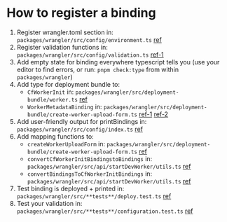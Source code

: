 # How to register a binding

1. Register wrangler.toml section in: `packages/wrangler/src/config/environment.ts` [ref](https://github.com/cloudflare/workers-sdk/blob/ce7db9d9cb4f5bcd5a326b86dde051cb54b999fb/packages/wrangler/src/config/environment.ts#L431-L451)
1. Register validation functions in: `packages/wrangler/src/config/validation.ts` [ref-1](https://github.com/cloudflare/workers-sdk/blob/ce7db9d9cb4f5bcd5a326b86dde051cb54b999fb/packages/wrangler/src/config/validation.ts#L1297-L1306)
1. Add empty state for binding everywhere typescript tells you (use your editor to find errors, or run: `pnpm check:type` from within `packages/wrangler`)
1. Add type for deployment bundle to:
   - `CfWorkerInit` in: `packages/wrangler/src/deployment-bundle/worker.ts` [ref](https://github.com/cloudflare/workers-sdk/blob/ce7db9d9cb4f5bcd5a326b86dde051cb54b999fb/packages/wrangler/src/deployment-bundle/worker.ts#L79C1-L85C2)
   - `WorkerMetadataBinding` in: `packages/wrangler/src/deployment-bundle/create-worker-upload-form.ts` [ref-1](https://github.com/cloudflare/workers-sdk/blob/ce7db9d9cb4f5bcd5a326b86dde051cb54b999fb/packages/wrangler/src/deployment-bundle/create-worker-upload-form.ts#L65) [ref-2](https://github.com/cloudflare/workers-sdk/blob/ce7db9d9cb4f5bcd5a326b86dde051cb54b999fb/packages/wrangler/src/deployment-bundle/create-worker-upload-form.ts#L219-L225)
1. Add user-friendly output for printBindings in: `packages/wrangler/src/config/index.ts` [ref](https://github.com/cloudflare/workers-sdk/blob/ce7db9d9cb4f5bcd5a326b86dde051cb54b999fb/packages/wrangler/src/config/index.ts#L270-L280)
1. Add mapping functions to:
   - `createWorkerUploadForm` in: `packages/wrangler/src/deployment-bundle/create-worker-upload-form.ts` [ref](https://github.com/cloudflare/workers-sdk/blob/ce7db9d9cb4f5bcd5a326b86dde051cb54b999fb/packages/wrangler/src/deployment-bundle/create-worker-upload-form.ts#L219-L225)
   - `convertCfWorkerInitBindingstoBindings` in: `packages/wrangler/src/api/startDevWorker/utils.ts` [ref](https://github.com/cloudflare/workers-sdk/blob/ce7db9d9cb4f5bcd5a326b86dde051cb54b999fb/packages/wrangler/src/api/startDevWorker/utils.ts#L118-L123)
   - `convertBindingsToCfWorkerInitBindings` in: `packages/wrangler/src/api/startDevWorker/utils.ts` [ref](https://github.com/cloudflare/workers-sdk/blob/ce7db9d9cb4f5bcd5a326b86dde051cb54b999fb/packages/wrangler/src/api/startDevWorker/utils.ts#L303-L305)
1. Test binding is deployed + printed in: `packages/wrangler/src/**tests**/deploy.test.ts` [ref](https://github.com/cloudflare/workers-sdk/blob/ce7db9d9cb4f5bcd5a326b86dde051cb54b999fb/packages/wrangler/src/__tests__/deploy.test.ts#L7604)
1. Test your validation in: `packages/wrangler/src/**tests**/configuration.test.ts` [ref](https://github.com/cloudflare/workers-sdk/blob/ce7db9d9cb4f5bcd5a326b86dde051cb54b999fb/packages/wrangler/src/__tests__/configuration.test.ts#L2234)
